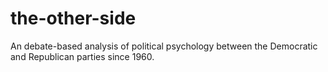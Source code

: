 # the-other-side
An debate-based analysis of political psychology between the Democratic and Republican parties since 1960.
